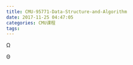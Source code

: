 ```yaml
---
title: CMU-95771-Data-Structure-and-Algorithm
date: 2017-11-25 04:47:05
categories: CMU课程
tags:
---
```


Ω 

Θ

